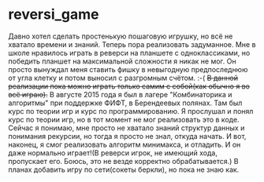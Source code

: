 # reversi_game

Давно хотел сделать простенькую пошаговую игрушку, но всё не хватало времени и знаний. Теперь пора реализовать задуманное. Мне в школе нравилось играть в реверси на планшете с одноклассиками, но победить планшет на максимальной сложности я никак не мог. Он просто вынуждал меня ставить фишку в невыгодную предпоследнюю от угла клетку и потом выносил с разгромным счётом. :-(
<s>В данной реализации пока можно играть только самим с собой(как обычно я во всё играю).</s>
В августе 2015 года я был в лагере "Комбинаторика и алгоритмы" при поддержке ФИФТ, в Берендеевых полянах. Там был курс по теории игр и курс по программированию. Я прослушал и понял курс по теории игр, но в тот момент не мог реализовать это в коде. Сейчас я понимаю, мне просто не хватало знаний структур данных и понимания рекурсии, но тогда я просто не знал, откуда начать. И вот, наконец, я смог реализовать алгоритм минимакса, и отладить. И он даже нормально играет!(В реверси игрок, не имеющий хода, пропускает его. Боюсь, это не везде корректно обрабатывается.)
В планах добавить игру по сети(сокеты беркли), но пока не знаю как.
